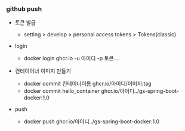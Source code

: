 ### github push
- 토큰 발급
  - setting > develop > personal access tokens > Tokens(classic)
- login
  - docker login ghcr.io -u 아이디 -p 토큰....
    
- 컨테이이너 이미지 만들기
  - docker commit 컨테이너이름  ghcr.io/아이디/이미지:tag 
  - docker commit hello_container ghcr.io/아이디../gs-spring-boot-docker:1.0
- push
  -  docker push ghcr.io/아이디../gs-spring-boot-docker:1.0

